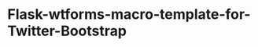 Flask-wtforms-macro-template-for-Twitter-Bootstrap
==================================================
